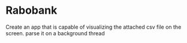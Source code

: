 # Rabobank
Create an app that is capable of visualizing the attached csv file on the screen. parse it on a background thread

